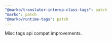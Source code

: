 ```yaml
---
"@marko/translator-interop-class-tags": patch
"marko": patch
"@marko/runtime-tags": patch
---
```


Misc tags api compat improvements.
